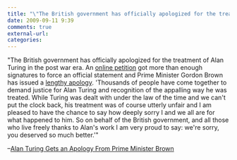 ```yaml
---
title: "\"The British government has officially apologized for the treatment of Alan Tu...\""
date: 2009-09-11 9:39
comments: true
external-url:
categories:
---
```

"The British government has officially apologized for the treatment of Alan Turing in the post war era. An [online petition][1] got more than enough signatures to force an official statement and Prime Minister Gordon Brown has issued a [lengthy apology][2]. 'Thousands of people have come together to demand justice for Alan Turing and recognition of the appalling way he was treated. While Turing was dealt with under the law of the time and we can't put the clock back, his treatment was of course utterly unfair and I am pleased to have the chance to say how deeply sorry I and we all are for what happened to him. So on behalf of the British government, and all those who live freely thanks to Alan's work I am very proud to say: we're sorry, you deserved so much better.'"

–[Alan Turing Gets an Apology From Prime Minister Brown][3]

  [1]: http://politics.slashdot.org/story/09/08/31/1230243/Alan-Turing-Apology-Campaign-Grows
  [2]: http://www.number10.gov.uk/Page20571
  [3]: http://politics.slashdot.org/story/09/09/10/2221249/Alan-Turing-Gets-an-Apology-From-Prime-Minister-Brown?from=rss
